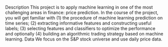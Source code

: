 
Description
This project is to apply machine learning in one of the most challenging areas in finance: price
prediction. In the course of the project, you will get familiar with (1) the procedure of machine learning
prediction on time series; (2) extracting informative features and constructing useful labels; (3) selecting
features and classifiers to optimize the performance and optionally (4) building an algorithmic trading
strategy based on machine learning.
Data
We focus on the S&P stock universe and use daily price data.
